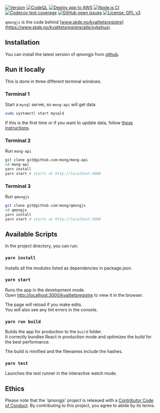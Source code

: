 [![Version](https://img.shields.io/github/v/release/mong/qmongjs?sort=semver)](https://github.com/mong/qmongjs/releases)
[![CodeQL](https://github.com/mong/qmongjs/actions/workflows/codeql-analysis.yml/badge.svg)](https://github.com/mong/qmongjs/actions/workflows/codeql-analysis.yml)
[![Deploy app to AWS](https://github.com/mong/qmongjs/actions/workflows/aws_deploy.yml/badge.svg)](https://github.com/mong/qmongjs/actions/workflows/aws_deploy.yml)
[![Node.js CI](https://github.com/mong/qmongjs/actions/workflows/node.js.yml/badge.svg)](https://github.com/mong/qmongjs/actions/workflows/node.js.yml)
[![Codecov test coverage](https://codecov.io/gh/mong/qmongjs/branch/master/graph/badge.svg)](https://codecov.io/gh/mong/qmongjs?branch=master)
[![GitHub open issues](https://img.shields.io/github/issues/mong/qmongjs.svg)](https://github.com/mong/qmongjs/issues)
[![License: GPL v3](https://img.shields.io/badge/License-GPLv3-blue.svg)](https://www.gnu.org/licenses/gpl-3.0)

`qmongjs` is the code behind [www.skde.no/kvalitetsregistre](https://www.skde.no/kvalitetsregistre/alle/sykehus).

## Installation

You can install the latest version of qmongjs from [github](https://github.com/mong/qmongjs).

## Run it locally

This is done in three different terminal windows.

### Terminal 1

Start a `mysql` server, so `mong-api` will get data

```sh
sudo systemctl start mysqld
```

If this is the first time or if you want to update data, follow [these instructions](https://mong.github.io/#/utvikling?id=kj%c3%b8re-database-lokalt).

### Terminal 2

Run `mong-api`

```sh
git clone git@github.com:mong/mong-api
cd mong-api
yarn install
yarn start # starts at http://localhost:4000
```

### Terminal 3

Run `qmongjs`

```sh
git clone git@github.com:mong/qmongjs
cd qmongjs
yarn install
yarn start # starts at http://localhost:3000
```

## Available Scripts

In the project directory, you can run:

### `yarn install`

Installs all the modules listed as dependencies in package.json.

### `yarn start`

Runs the app in the development mode.<br />
Open [http://localhost:3000/kvalitetsregistre](http://localhost:3000/kvalitetsregistre) to view it in the browser.

The page will reload if you make edits.<br />
You will also see any lint errors in the console.

### `yarn run build`

Builds the app for production to the `build` folder.<br />
It correctly bundles React in production mode and optimizes the build for the best performance.

The build is minified and the filenames include the hashes.<br />

### `yarn test`

Launches the test runner in the interactive watch mode.

## Ethics

Please note that the 'qmongjs' project is released with a
[Contributor Code of Conduct](CODE_OF_CONDUCT.md).
By contributing to this project, you agree to abide by its terms.
